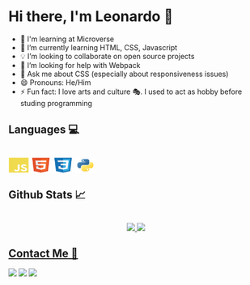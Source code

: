 # Hi there, I'm Leonardo 🙂

- 💜 I'm learning at Microverse
- 🌱 I’m currently learning HTML, CSS, Javascript
- 💡 I’m looking to collaborate on open source projects
- 🤔 I’m looking for help with Webpack
- 💬 Ask me about CSS (especially about responsiveness issues)
- 😄 Pronouns: He/Him
- ⚡ Fun fact: I love arts and culture 🎭. I used to act as hobby before studing programming

## Languages 💻

<div style="display: inline_block" align=left>
  <br>
  <img align="center" alt="Javascript" height="30" width="40" src="https://raw.githubusercontent.com/devicons/devicon/master/icons/javascript/javascript-plain.svg">
  <img align="center" alt="HTML" height="30" width="40" src="https://raw.githubusercontent.com/devicons/devicon/master/icons/html5/html5-original.svg">
  <img align="center" alt="CSS" height="30" width="40" src="https://raw.githubusercontent.com/devicons/devicon/master/icons/css3/css3-original.svg">
  <img align="center" alt="Python" height="30" width="40" src="https://raw.githubusercontent.com/devicons/devicon/master/icons/python/python-original.svg">
</div>

## Github Stats 📈

<br>
<div align="center">
  <a href="https://github.com/leopiresgoss">
  <img height="180em" src="https://github-readme-stats.vercel.app/api?username=leopiresgoss&show_icons=true&theme=dracula&include_all_commits=true&count_private=true"/>
  <img height="180em" src="https://github-readme-stats.vercel.app/api/top-langs/?username=leopiresgoss&layout=compact&langs_count=7&theme=dracula"/>
</div>

  
## Contact Me 💬
  
 <div> 
  <a href = "mailto:goss.leonardo3@gmail.com"><img src="https://img.shields.io/badge/-Gmail-%23333?style=for-the-badge&logo=gmail&logoColor=white" target="_blank"></a>
   <a href="https://www.linkedin.com/in/leonardogoss/" target="_blank"><img src="https://img.shields.io/badge/Twitter-1DA1F2?style=for-the-badge&logo=twitter&logoColor=white" target="_blank"></a> 
  <a href="https://www.linkedin.com/in/leonardogoss/" target="_blank"><img src="https://img.shields.io/badge/-LinkedIn-%230077B5?style=for-the-badge&logo=linkedin&logoColor=white" target="_blank"></a>  
   

</div>
